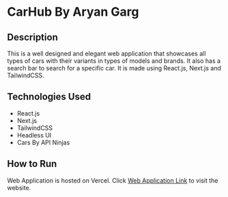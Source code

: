 # CarHub By Aryan Garg

## Description

This is a well designed and elegant web application that showcases all types of cars with their variants in types of models and brands. It also has a search bar to search for a specific car. It is made using React.js, Next.js and TailwindCSS.

## Technologies Used

- React.js
- Next.js
- TailwindCSS
- Headless UI
- Cars By API Ninjas

## How to Run

Web Application is hosted on Vercel. Click [Web Application Link](https://carhub-by-aryangarg.vercel.app/) to visit the website.
